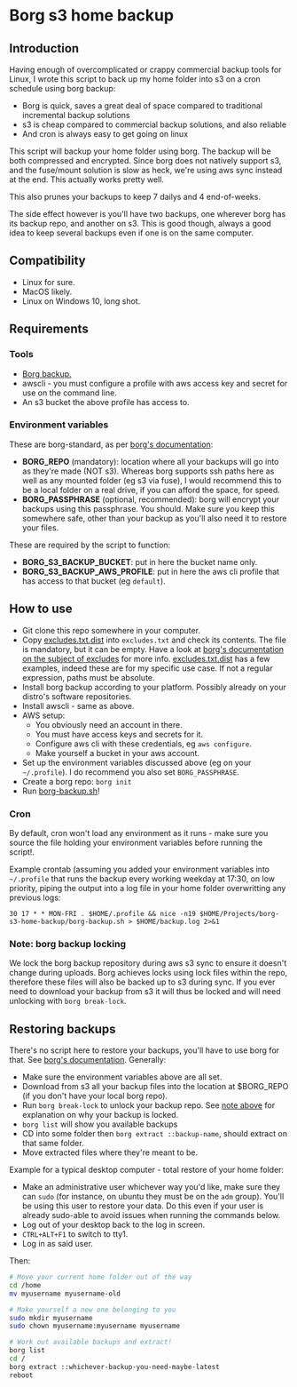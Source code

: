 # Borg s3 home backup

## Introduction

Having enough of overcomplicated or crappy commercial backup tools for Linux, I wrote this script to
back up my home folder into s3 on a cron schedule using borg backup:

  * Borg is quick, saves a great deal of space compared to traditional incremental backup solutions
  * s3 is cheap compared to commercial backup solutions, and also reliable
  * And cron is always easy to get going on linux

This script will backup your home folder using borg. The backup will be both compressed and encrypted.
Since borg does not natively support s3, and the fuse/mount solution is slow as heck, we're using aws
sync instead at the end. This actually works pretty well.

This also prunes your backups to keep 7 dailys and 4 end-of-weeks.

The side effect however is you'll have two backups, one wherever borg has its backup repo, and another
on s3. This is good though, always a good idea to keep several backups even if one is on the same
computer.

## Compatibility

  * Linux for sure.
  * MacOS likely.
  * Linux on Windows 10, long shot.

## Requirements

### Tools

  * [Borg backup.](https://www.borgbackup.org/)
  * awscli - you must configure a profile with aws access key and secret for use on the command line.
  * An s3 bucket the above profile has access to.

### Environment variables

These are borg-standard, as per [borg's documentation](https://borgbackup.readthedocs.io/en/stable/usage.html#environment-variables):

  * **BORG_REPO** (mandatory): location where all your backups will go into as they're made (NOT s3).
  Whereas borg supports ssh paths here as well as any mounted folder (eg s3 via fuse), I would recommend
  this to be a local folder on a real drive, if you can afford the space, for speed.
  * **BORG_PASSPHRASE** (optional, recommended): borg will encrypt your backups using this passphrase. You should.
  Make sure you keep this somewhere safe, other than your backup as you'll also need it to restore your files.

These are required by the script to function:

  * **BORG_S3_BACKUP_BUCKET**: put in here the bucket name only.
  * **BORG_S3_BACKUP_AWS_PROFILE**: put in here the aws cli profile that has access to that bucket (eg `default`).

## How to use

  * Git clone this repo somewhere in your computer.
  * Copy [excludes.txt.dist](excludes.txt.dist) into `excludes.txt` and check its contents. The file is
  mandatory, but it can be empty. Have a look at
  [borg's documentation on the subject of excludes](https://borgbackup.readthedocs.io/en/stable/usage.html#borg-help-patterns) for more info.
  [excludes.txt.dist](excludes.txt.dist) has a few examples, indeed these are for my specific use case. If not a regular expression, paths must be
  absolute.
  * Install borg backup according to your platform. Possibly already on your distro's software repositories.
  * Install awscli - same as above.
  * AWS setup:
    * You obviously need an account in there.
    * You must have access keys and secrets for it.
    * Configure aws cli with these credentials, eg `aws configure`.
    * Make yourself a bucket in your aws account.
  * Set up the environment variables discussed above (eg on your `~/.profile`). I do recommend you also set `BORG_PASSPHRASE`.
  * Create a borg repo: `borg init`
  * Run [borg-backup.sh](borg-backup.sh)!

### Cron

By default, cron won't load any environment as it runs - make sure you source the file holding your environment
variables before running the script!.

Example crontab (assuming you added your environment variables into `~/.profile` that runs the backup every
working weekday at 17:30, on low priority, piping the output into a log file in your home folder overwritting any
previous logs:

```cron
30 17 * * MON-FRI . $HOME/.profile && nice -n19 $HOME/Projects/borg-s3-home-backup/borg-backup.sh > $HOME/backup.log 2>&1
```

### Note: borg backup locking

We lock the borg backup repository during aws s3 sync to ensure it doesn't change during uploads. Borg achieves locks using lock files within the repo,
therefore these files will also be backed up to s3 during sync. If you ever need to download your backup from s3 it will thus be locked and will need
unlocking with `borg break-lock`.

## Restoring backups

There's no script here to restore your backups, you'll have to use borg for that. See [borg's documentation](https://borgbackup.readthedocs.io/en/stable/usage.html#borg-extract). Generally:

  * Make sure the environment variables above are all set.
  * Download from s3 all your backup files into the location at $BORG_REPO (if you don't have your local borg repo).
  * Run `borg break-lock` to unlock your backup repo. See [note above](#note-borg-backup-locking) for explanation on why your backup is locked.
  * `borg list` will show you available backups
  * CD into some folder then `borg extract ::backup-name`, should extract on that same folder.
  * Move extracted files where they're meant to be.

Example for a typical desktop computer - total restore of your home folder:
  * Make an administrative user whichever way you'd like, make sure they can `sudo` (for instance, on ubuntu
  they must be on the `adm` group). You'll be using this user to restore your data. Do this even if your user
  is already sudo-able to avoid issues when running the commands below.
  * Log out of your desktop back to the log in screen.
  * `CTRL+ALT+F1` to switch to tty1.
  * Log in as said user.

Then:

```bash
# Move your current home folder out of the way
cd /home
mv myusername myusername-old

# Make yourself a new one belonging to you
sudo mkdir myusername
sudo chown myusername:myusername myusername

# Work out available backups and extract!
borg list
cd /
borg extract ::whichever-backup-you-need-maybe-latest
reboot
```
